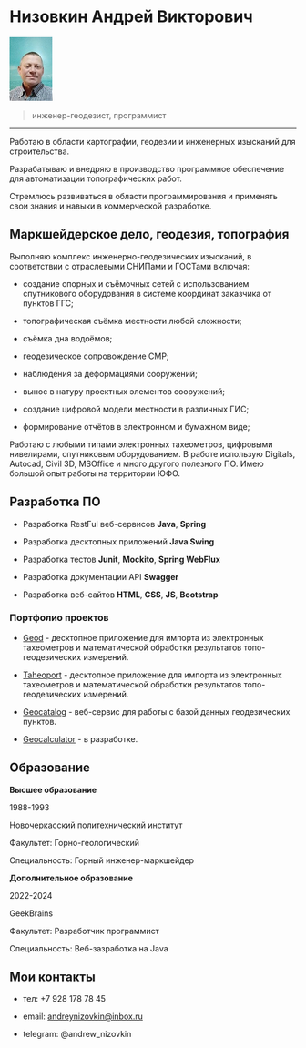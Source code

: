 # Низовкин Андрей Викторович

![фото](./images/me.jpg)
> инженер-геодезист, программист
---

Работаю в области картографии, геодезии и инженерных изысканий для строительства. 

Разрабатываю и внедряю в производство программное обеспечение для автоматизации топографических работ.

Стремлюсь развиваться в области программирования и применять свои знания и навыки в коммерческой разработке.

## Маркшейдерское дело, геодезия, топография

Выполняю комплекс инженерно-геодезических изысканий, в соответствии с отраслевыми СНИПами и ГОСТами включая:

- создание опорных и съёмочных сетей с использованием спутникового оборудования в системе координат заказчика от пунктов ГГС;

- топографическая съёмка местности любой сложности;

- съёмка дна водоёмов;

- геодезическое сопровождение СМР;

- наблюдения за деформациями сооружений;

- вынос в натуру проектных элементов сооружений;

- создание цифровой модели местности в различных ГИС;

- формирование отчётов в электронном и бумажном виде;

Работаю с любыми типами электронных тахеометров, цифровыми нивелирами, спутниковым оборудованием.
В работе использую Digitals, Autocad, Civil 3D, MSOffice и много другого полезного ПО.
Имею большой опыт работы на территории ЮФО.

## Разработка ПО

- Разработка RestFul веб-сервисов **Java**, **Spring**

- Разработка десктопных приложений **Java Swing**

- Разработка тестов **Junit**, **Mockito**, **Spring WebFlux**

- Разработка документации API **Swagger**

- Разработка веб-сайтов **HTML**, **CSS**, **JS**, **Bootstrap** 

### Портфолио проектов

- [Geod](https://geod2000.ru/) - десктопное приложение для импорта из электронных тахеометров и математической обработки результатов топо-геодезических измерений.

- [Taheoport](https://github.com/AndrewNizovkin/Taheoport.git) - десктопное приложение для импорта из электронных тахеометров и математической обработки результатов топо-геодезических измерений.

- [Geocatalog](https://github.com/AndrewNizovkin/diploma) - веб-сервис для работы с базой данных геодезических пунктов.

- [Geocalculator](https://github.com/AndrewNizovkin/geocalculator.git) - в разработке.

## Образование

**Высшее образование**

1988-1993

Новочеркасский политехнический институт

Факультет: Горно-геологический

Специальность: Горный инженер-маркшейдер

**Дополнительное образование**

2022-2024

GeekBrains

Факультет: Разработчик программист

Специальность: Веб-зазработка на Java







## Мои контакты

- тел:   +7 928 178 78 45

- email: andreynizovkin@inbox.ru

- telegram: @andrew_nizovkin
